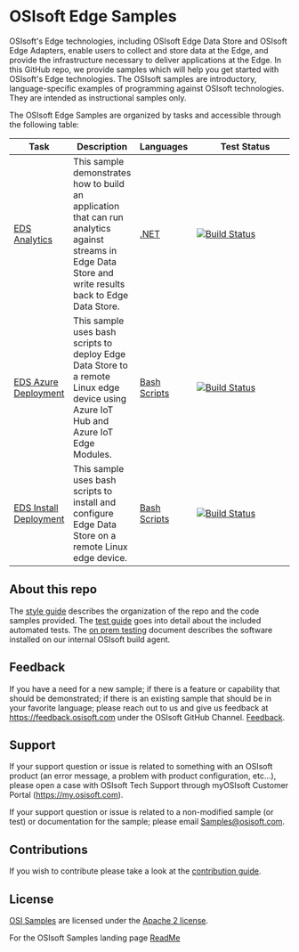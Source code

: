 # OSIsoft Edge Samples

OSIsoft's Edge technologies, including OSIsoft Edge Data Store and OSIsoft Edge Adapters, enable users to collect and store data at the Edge, and provide the infrastructure necessary to deliver applications at the Edge. In this GitHub repo, we provide samples which will help you get started with OSIsoft's Edge technologies. The OSIsoft samples are introductory, language-specific examples of programming against OSIsoft technologies. They are intended as instructional samples only.

The OSIsoft Edge Samples are organized by tasks and accessible through the following table:

| Task                                                               | Description                                                                                                                                               | Languages                                                | &nbsp;&nbsp;&nbsp;&nbsp;&nbsp;&nbsp;&nbsp;&nbsp;&nbsp;&nbsp;Test&nbsp;Status&nbsp;&nbsp;&nbsp;&nbsp;&nbsp;&nbsp;&nbsp;&nbsp;&nbsp;&nbsp;                                                                                          |
| ------------------------------------------------------------------ | --------------------------------------------------------------------------------------------------------------------------------------------------------- | -------------------------------------------------------- | --------------------------------------------------------------------------------------------------------------------------------------------------------------------------------------------------------------------------------- |
| [EDS Analytics](advanced_samples/EdgeDataStore/EDSAnalytics)       | This sample demonstrates how to build an application that can run analytics against streams in Edge Data Store and write results back to Edge Data Store. | [.NET](advanced_samples/EdgeDataStore/EDSAnalytics)      | [![Build Status](https://dev.azure.com/osieng/engineering/_apis/build/status/product-readiness/Edge/EDS_Analytics_DotNet?branchName=master)](https://dev.azure.com/osieng/engineering/_build?definitionId=1827&branchName=master) |
| [EDS Azure Deployment](deployment_samples/EdgeDataStore/Azure)     | This sample uses bash scripts to deploy Edge Data Store to a remote Linux edge device using Azure IoT Hub and Azure IoT Edge Modules.                     | [Bash Scripts](deployment_samples/EdgeDataStore/Azure)   | [![Build Status](https://dev.azure.com/osieng/engineering/_apis/build/status/product-readiness/Edge/EDS_Azure?branchName=master)](https://dev.azure.com/osieng/engineering/_build?definitionId=1383&branchName=master)            |
| [EDS Install Deployment](deployment_samples/EdgeDataStore/Install) | This sample uses bash scripts to install and configure Edge Data Store on a remote Linux edge device.                                                     | [Bash Scripts](deployment_samples/EdgeDataStore/Install) | [![Build Status](https://dev.azure.com/osieng/engineering/_apis/build/status/product-readiness/Edge/EDS_Install?branchName=master)](https://dev.azure.com/osieng/engineering/_build?definitionId=1415&branchName=master)          |

## About this repo

The [style guide](https://github.com/osisoft/OSI-Samples/blob/master/STYLE_GUIDE.md) describes the organization of the repo and the code samples provided. The [test guide](https://github.com/osisoft/OSI-Samples/blob/master/TEST_GUIDE.md) goes into detail about the included automated tests. The [on prem testing](https://github.com/osisoft/OSI-Samples/blob/master/miscellaneous/ON_PREM_TESTING.md) document describes the software installed on our internal OSIsoft build agent.

## Feedback

If you have a need for a new sample; if there is a feature or capability that should be demonstrated; if there is an existing sample that should be in your favorite language; please reach out to us and give us feedback at https://feedback.osisoft.com under the OSIsoft GitHub Channel. [Feedback](https://feedback.osisoft.com/forums/922279-osisoft-github).

## Support

If your support question or issue is related to something with an OSIsoft product (an error message, a problem with product configuration, etc...), please open a case with OSIsoft Tech Support through myOSIsoft Customer Portal (https://my.osisoft.com).

If your support question or issue is related to a non-modified sample (or test) or documentation for the sample; please email Samples@osisoft.com.

## Contributions

If you wish to contribute please take a look at the [contribution guide](https://github.com/osisoft/OSI-Samples/blob/master/CONTRIBUTING.md).

## License

[OSI Samples](https://github.com/osisoft/OSI-Samples) are licensed under the [Apache 2 license](LICENSE).

For the OSIsoft Samples landing page [ReadMe](https://github.com/osisoft/OSI-Samples)
